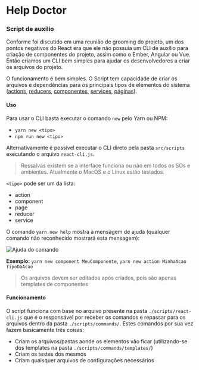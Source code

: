 # Help Doctor

### Script de auxilio

Conforme foi discutido em uma reunião de grooming do projeto, um dos pontos negativos do React era que ele não possuia um CLI de auxílio para criação de componentes do projeto, assim como o Ember, Angular ou Vue. Então criamos um CLI bem simples para ajudar os desenvolvedores a criar os arquivos do projeto.

O funcionamento é bem simples. O Script tem capacidade de criar os arquivos e dependências para os principais tipos de elementos do sistema ([actions](#actions), [reducers](#reducers), [componentes](#componentes), [services](#services), [páginas](#páginas)).

#### Uso

Para usar o CLI basta executar o comando `new` pelo Yarn ou NPM:

- `yarn new <tipo>`
- `npm run new <tipo>`

Alternativamente é possível executar o CLI direto pela pasta `src/scripts` executando o arquivo `react-cli.js`.

> Ressalvas existem se a interface funciona ou não em todos os SOs e ambientes. Atualmente o MacOS e o Linux estão testados.

`<tipo>` pode ser um da lista:

- action
- component
- page
- reducer
- service

O comando `yarn new help` mostra a mensagem de ajuda (qualquer comando não reconhecido mostrará esta mensagem):

![Ajuda do comando](./docs/react-cli.help.png)

__Exemplo:__ `yarn new component MeuComponente`, `yarn new action MinhaAcao TipoDaAcao`

> Os arquivos devem ser editados após criados, pois são apenas templates de componentes

#### Funcionamento

O script funciona com base no arquivo presente na pasta `./scripts/react-cli.js` que é o responsável por receber os comandos e repassar para os arquivos dentro da pasta `./scripts/commands/`. Estes comandos por sua vez fazem basicamente três coisas:

- Criam os arquivos/pastas aonde os elementos vão ficar (utilizando-se dos templates na pasta `./scripts/commands/templates/`)
- Criam os testes dos mesmos
- Criam quaisquer arquivos de configurações necessários